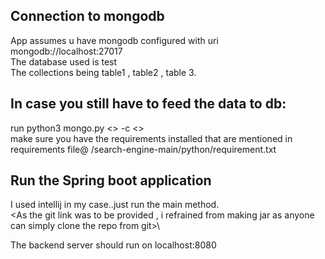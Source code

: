 ## Connection to mongodb
App assumes u have mongodb configured with uri mongodb://localhost:27017\
The database used is test\
The collections being table1 , table2 , table 3.

## In case you still have to feed the data to db:

run python3 mongo.py <<textfile to be stored into db>> -c <<collection name of form table x>> \
make sure you have the requirements installed that are mentioned in requirements file@ /search-engine-main/python/requirement.txt

## Run the Spring boot application  
I used intellij in my case..just run the main method.\
<As the git link was to be provided , i refrained from making jar as anyone can simply clone the repo from git>\

The backend server should run on localhost:8080
